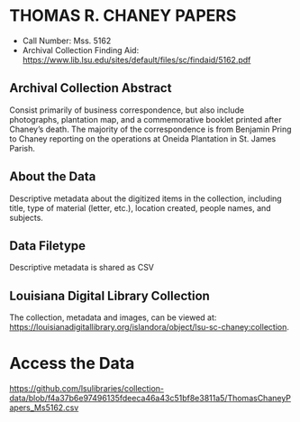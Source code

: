 # THOMAS R. CHANEY PAPERS
- Call Number: Mss. 5162
- Archival Collection Finding Aid: https://www.lib.lsu.edu/sites/default/files/sc/findaid/5162.pdf
## Archival Collection Abstract
Consist primarily of business correspondence, but also include
photographs, plantation map, and a commemorative booklet printed
after Chaney’s death. The majority of the correspondence is from
Benjamin Pring to Chaney reporting on the operations at Oneida
Plantation in St. James Parish.
## About the Data
Descriptive metadata about the digitized items in the collection, including title, type of material (letter, etc.), location created, people names, and subjects.
## Data Filetype 
Descriptive metadata is shared as CSV
## Louisiana Digital Library Collection 
The collection, metadata and images, can be viewed at: https://louisianadigitallibrary.org/islandora/object/lsu-sc-chaney:collection. 

# Access the Data
https://github.com/lsulibraries/collection-data/blob/f4a37b6e97496135fdeeca46a43c51bf8e3811a5/ThomasChaneyPapers_Ms5162.csv
